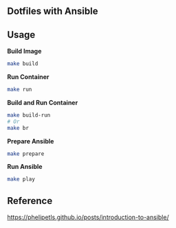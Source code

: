 ## Dotfiles with Ansible

## Usage
**Build Image**
```bash
make build
```

**Run Container**
```bash
make run
```

**Build and Run Container**
```bash
make build-run
# Or
make br
```

**Prepare Ansible**
```bash
make prepare
```

**Run Ansible**
```bash
make play
```


## Reference
https://phelipetls.github.io/posts/introduction-to-ansible/
